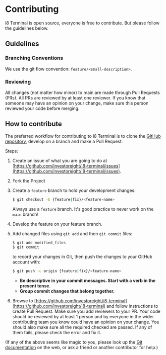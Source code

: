 # Contributing
i8 Terminal is open source, everyone is free to contribute.
But please follow the guidelines below.

## Guidelines
### Branching Conventions
We use the git flow convention: `feature/<small-description>`.

### Reviewing
All changes (not matter how minor) to main are made through Pull Requests (PRs).
All PRs are reviewed by at least one reviewer.
If you know that someone may have an opinion on your change, make sure this person reviewed your code before merging.

## How to contribute

The preferred workflow for contributing to i8 Terminal is to clone the
[GitHub repository](https://github.com/investoreight/i8-terminal), develop on a branch and make a Pull Request.

Steps:

  1. Create an issue of what you are going to do at [https://github.com/investoreight/i8-terminal/issues](https://github.com/investoreight/i8-terminal/issues).

  2. Fork the Project

  3. Create a ``feature`` branch to hold your development changes:

     ```bash
     $ git checkout -b {feature|fix}/<feature-name>
     ```

     Always use a ``feature`` branch. It's good practice to never work on the ``main`` branch!

  4. Develop the feature on your feature branch.

  5. Add changed files using ``git add`` and then ``git commit`` files:

     ```bash
     $ git add modified_files
     $ git commit
     ```
     to record your changes in Git, then push the changes to your GitHub account with:

     ```bash
     $ git push -u origin {feature|fix}/<feature-name>
     ```

       * **Be descriptive in your commit messages. Start with a verb in the present tense.**
       * **Group commit changes that belong together.**

  6. Browse to [https://github.com/investoreight/i8-terminal](https://github.com/investoreight/i8-terminal) and follow instructions to create Pull Request.
     Make sure you add reviewers to your PR. Your code should be reviewed by at least 1 person and by everyone in the wider contributing team you know could have an opinion on your change. You should also make sure all the required checked are passed. If any of them fails, please check the error and fix it.

(If any of the above seems like magic to you, please look up the
[Git documentation](https://git-scm.com/documentation) on the web, or ask a friend or another contributor for help.)